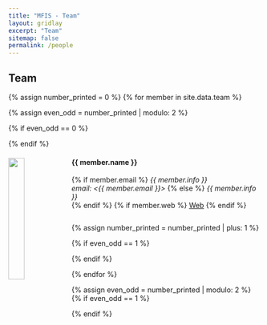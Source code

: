 ```yaml
---
title: "MFIS - Team"
layout: gridlay
excerpt: "Team"
sitemap: false
permalink: /people
---
```


## Team

{% assign number_printed = 0 %}
{% for member in site.data.team %}

{% assign even_odd = number_printed | modulo: 2 %}

{% if even_odd == 0 %}
<div class="row">
{% endif %}

<div class="col-sm-6 clearfix">
  <img src="{{ site.url }}{{ site.baseurl }}/images/teampic/{{ member.photo }}" class="img-responsive" width="25%" style="float: left" />
  <h4>{{ member.name }}</h4>
  {% if member.email %}
  <i>{{ member.info }}<br>email: <{{ member.email }}></i>
  {% else %}
  <i>{{ member.info }}<br></i>
  {% endif %}
  {% if member.web %}
  <a href="{{member.web}}" target="_blank">Web</a>
  {% endif %}
  <ul style="overflow: hidden">

  </ul>
</div>

{% assign number_printed = number_printed | plus: 1 %}

{% if even_odd == 1 %}
</div>
{% endif %}

{% endfor %}

{% assign even_odd = number_printed | modulo: 2 %}
{% if even_odd == 1 %}
</div>
{% endif %}
